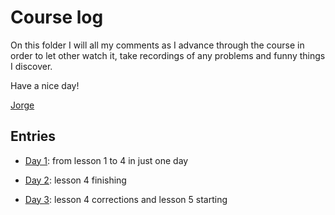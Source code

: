 Course log
===================================================

On this folder I will all my comments as I advance through the course in order to let other watch it, take recordings of any problems and funny things I discover.

Have a nice day!

[Jorge](http://jorgesanz.net)

## Entries

* [Day 1](/jsanz/gvsig-2-dev-course/blob/master/docs/day-01.md): from lesson 1 to 4 in just one day
* [Day 2](/jsanz/gvsig-2-dev-course/blob/master/docs/day-02.md): lesson 4 finishing

* [Day 3](/jsanz/gvsig-2-dev-course/blob/master/docs/day-03.md): lesson 4 corrections and lesson 5 starting
